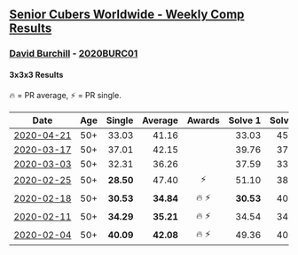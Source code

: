 <style>table {white-space: nowrap;}</style>

## [Senior Cubers Worldwide - Weekly Comp Results](/scw-comp/results/)
### [David Burchill](README.md) - [2020BURC01](https://www.worldcubeassociation.org/persons/2020BURC01?event=333)
#### 3x3x3 Results

<span style="white-space: nowrap;">🔥 = PR average</span>, <span style="white-space: nowrap;">⚡ = PR single</span>.

| Date | Age | Single | Average | Awards | Solve 1 | Solve 2 | Solve 3 | Solve 4 | Solve 5 | Video |
| :--: | :--: | --: | --: | :--: | --: | --: | --: | --: | --: | :-- |
| [2020-04-21](../../results/2020-04-21/333.md) | 50+ | 33.03 | 41.16 |  | 33.03 | 45.61 | 43.93 | 35.11 | 44.46 | [Link](https://www.facebook.com/events/880278499062375/permalink/884812808608944/) |
| [2020-03-17](../../results/2020-03-17/333.md) | 50+ | 37.01 | 42.15 |  | 39.76 | 37.01 | 42.97 | 44.71 | 43.71 | [Link](https://www.facebook.com/events/280686576235146/permalink/284190082551462/) |
| [2020-03-03](../../results/2020-03-03/333.md) | 50+ | 32.31 | 36.26 |  | 37.59 | 33.98 | 37.21 | 41.18 | 32.31 | [Link](https://www.facebook.com/events/241721610185997/permalink/245711369787021/) |
| [2020-02-25](../../results/2020-02-25/333.md) | 50+ | **28.50** | 47.40 | ⚡ | 51.10 | 38.22 | **28.50** | 1:02.78 | 52.90 | [Link](https://www.facebook.com/events/196320811461109/permalink/200026074423916/) |
| [2020-02-18](../../results/2020-02-18/333.md) | 50+ | **30.53** | **34.84** | 🔥 ⚡ | **30.53** | 40.62 | 34.77 | 38.55 | 31.20 | [Link](https://www.facebook.com/events/2558750947697073/permalink/2563602730545228/) |
| [2020-02-11](../../results/2020-02-11/333.md) | 50+ | **34.29** | **35.21** | 🔥 ⚡ | 34.54 | 34.48 | **34.29** | 36.59 | 38.19 | |
| [2020-02-04](../../results/2020-02-04/333.md) | 50+ | **40.09** | **42.08** | 🔥 ⚡ | 49.36 | 40.65 | 43.76 | 41.83 | **40.09** | [Link](https://www.facebook.com/groups/1604105099735401/permalink/2137134636432442/) |


<!-- Global site tag (gtag.js) - Google Analytics -->
<script async src="https://www.googletagmanager.com/gtag/js?id=UA-86348435-3"></script>
<script>window.dataLayer = window.dataLayer || []; function gtag() {dataLayer.push(arguments);} gtag('js', new Date()); gtag('config', 'UA-86348435-3');</script>
